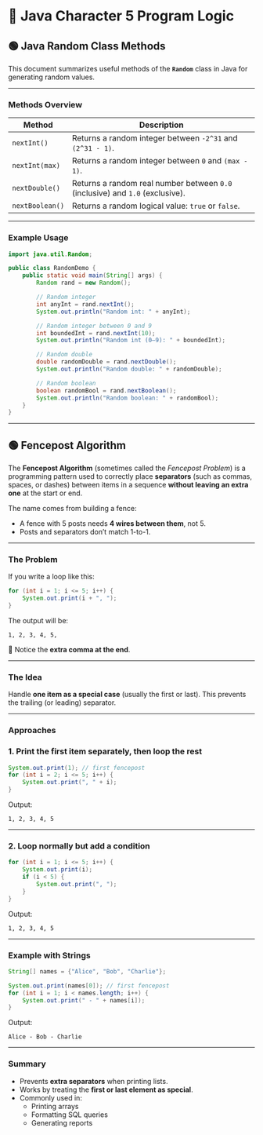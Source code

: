 # 📘 Java Character 5 Program Logic

## 🟢 Java Random Class Methods

This document summarizes useful methods of the **`Random`** class in Java for generating random values.

---

### Methods Overview

| Method          | Description                                                                   |
| --------------- | ----------------------------------------------------------------------------- |
| `nextInt()`     | Returns a random integer between `-2^31` and `(2^31 - 1)`.                    |
| `nextInt(max)`  | Returns a random integer between `0` and `(max - 1)`.                         |
| `nextDouble()`  | Returns a random real number between `0.0` (inclusive) and `1.0` (exclusive). |
| `nextBoolean()` | Returns a random logical value: `true` or `false`.                            |

---

### Example Usage

```java
import java.util.Random;

public class RandomDemo {
    public static void main(String[] args) {
        Random rand = new Random();

        // Random integer
        int anyInt = rand.nextInt();
        System.out.println("Random int: " + anyInt);

        // Random integer between 0 and 9
        int boundedInt = rand.nextInt(10);
        System.out.println("Random int (0–9): " + boundedInt);

        // Random double
        double randomDouble = rand.nextDouble();
        System.out.println("Random double: " + randomDouble);

        // Random boolean
        boolean randomBool = rand.nextBoolean();
        System.out.println("Random boolean: " + randomBool);
    }
}
```

---

## 🟢 Fencepost Algorithm

The **Fencepost Algorithm** (sometimes called the _Fencepost Problem_) is a programming pattern used to correctly place **separators** (such as commas, spaces, or dashes) between items in a sequence **without leaving an extra one** at the start or end.

The name comes from building a fence:

- A fence with 5 posts needs **4 wires between them**, not 5.
- Posts and separators don’t match 1-to-1.

---

### The Problem

If you write a loop like this:

```java
for (int i = 1; i <= 5; i++) {
    System.out.print(i + ", ");
}
```

The output will be:

```
1, 2, 3, 4, 5,
```

🚨 Notice the **extra comma at the end**.

---

### The Idea

Handle **one item as a special case** (usually the first or last). This prevents the trailing (or leading) separator.

---

### Approaches

### 1. Print the first item separately, then loop the rest

```java
System.out.print(1); // first fencepost
for (int i = 2; i <= 5; i++) {
    System.out.print(", " + i);
}
```

Output:

```
1, 2, 3, 4, 5
```

---

### 2. Loop normally but add a condition

```java
for (int i = 1; i <= 5; i++) {
    System.out.print(i);
    if (i < 5) {
        System.out.print(", ");
    }
}
```

Output:

```
1, 2, 3, 4, 5
```

---

### Example with Strings

```java
String[] names = {"Alice", "Bob", "Charlie"};

System.out.print(names[0]); // first fencepost
for (int i = 1; i < names.length; i++) {
    System.out.print(" - " + names[i]);
}
```

Output:

```
Alice - Bob - Charlie
```

---

### Summary

- Prevents **extra separators** when printing lists.
- Works by treating the **first or last element as special**.
- Commonly used in:
  - Printing arrays
  - Formatting SQL queries
  - Generating reports
